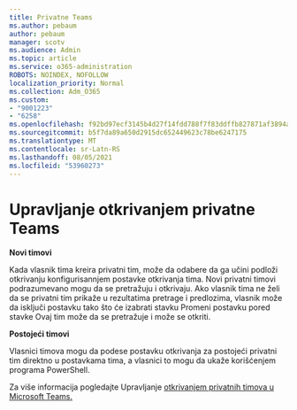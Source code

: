 ```yaml
---
title: Privatne Teams
ms.author: pebaum
author: pebaum
manager: scotv
ms.audience: Admin
ms.topic: article
ms.service: o365-administration
ROBOTS: NOINDEX, NOFOLLOW
localization_priority: Normal
ms.collection: Adm_O365
ms.custom:
- "9001223"
- "6258"
ms.openlocfilehash: f92bd97ecf3145b4d27f14fdd788f7f83ddffb827871af3894aec78ba30f6a48
ms.sourcegitcommit: b5f7da89a650d2915dc652449623c78be6247175
ms.translationtype: MT
ms.contentlocale: sr-Latn-RS
ms.lasthandoff: 08/05/2021
ms.locfileid: "53960273"
---
```

# <a name="managing-discovery-of-private-teams"></a>Upravljanje otkrivanjem privatne Teams

**Novi timovi**

Kada vlasnik tima kreira privatni tim, može da odabere da ga učini podloži otkrivanju konfigurisannjem postavke otkrivanja tima. Novi privatni timovi podrazumevano mogu da se pretražuju i otkrivaju. Ako vlasnik tima ne želi da se privatni tim prikaže u rezultatima pretrage i predlozima, vlasnik može da isključi postavku tako što će izabrati stavku Promeni postavku pored stavke Ovaj tim može da se pretražuje i može se otkriti.  

**Postojeći timovi**

Vlasnici timova mogu da podese postavku otkrivanja za postojeći privatni tim direktno u postavkama tima, a vlasnici to mogu da ukaže korišćenjem programa PowerShell.  

Za više informacija pogledajte Upravljanje [otkrivanjem privatnih timova u Microsoft Teams.](https://docs.microsoft.com/microsoftteams/manage-discovery-of-private-teams)
